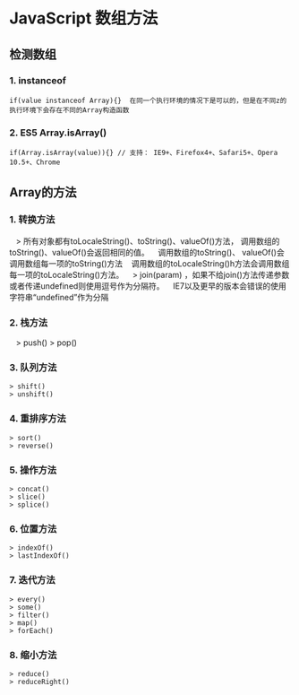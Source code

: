 
# JavaScript 数组方法

## 检测数组

### 1. instanceof 
    if(value instanceof Array){}  在同一个执行环境的情况下是可以的，但是在不同z的执行环境下会存在不同的Array构造函数
### 2. ES5  Array.isArray()
    if(Array.isArray(value)){} // 支持： IE9+、Firefox4+、Safari5+、Opera 10.5+、Chrome

## Array的方法
### 1. 转换方法
    > 所有对象都有toLocaleString()、toString()、valueOf()方法， 调用数组的toString()、valueOf()会返回相同的值。
    调用数组的toString()、 valueOf()会调用数组每一项的toString()方法
    调用数组的toLocaleString()h方法会调用数组每一项的toLocaleString()方法。
    > join(param) ，如果不给join()方法传递参数或者传递undefined则使用逗号作为分隔符。
    IE7以及更早的版本会错误的使用字符串“undefined”作为分隔

### 2. 栈方法
    > push()
    > pop()
### 3. 队列方法
    > shift()
    > unshift()

### 4. 重排序方法
    > sort()
    > reverse()
    
### 5. 操作方法
    > concat()
    > slice()
    > splice()
    
### 6. 位置方法    
    > indexOf()
    > lastIndexOf()
    
### 7. 迭代方法
    > every()
    > some()
    > filter()
    > map()
    > forEach()
    
### 8. 缩小方法
    > reduce()
    > reduceRight()
    








